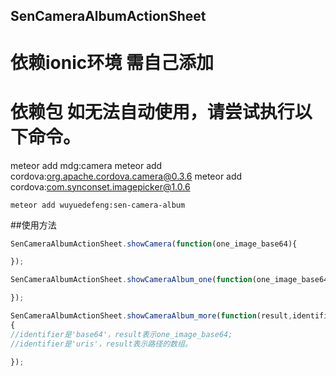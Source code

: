 ## SenCameraAlbumActionSheet

# 依赖ionic环境 需自己添加

# 依赖包 如无法自动使用，请尝试执行以下命令。
meteor add mdg:camera
meteor add cordova:org.apache.cordova.camera@0.3.6
meteor add cordova:com.synconset.imagepicker@1.0.6


```meteor
meteor add wuyuedefeng:sen-camera-album
```

##使用方法
```JavaScript
SenCameraAlbumActionSheet.showCamera(function(one_image_base64){

});

SenCameraAlbumActionSheet.showCameraAlbum_one(function(one_image_base64){

});

SenCameraAlbumActionSheet.showCameraAlbum_more(function(result,identifier)
{
//identifier是'base64'，result表示one_image_base64;
//identifier是'uris'，result表示路径的数组。

});

```